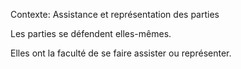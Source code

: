Contexte: Assistance et représentation des parties

Les parties se défendent elles-mêmes.

Elles ont la faculté de se faire assister ou représenter.